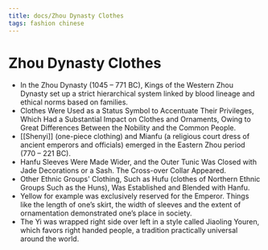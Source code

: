 ```yaml
---
title: docs/Zhou Dynasty Clothes
tags: fashion chinese
---
```


# Zhou Dynasty Clothes
- In the Zhou Dynasty (1045 – 771 BC), Kings of the Western Zhou Dynasty set up a strict hierarchical system linked by blood lineage and ethical norms based on families.
- Clothes Were Used as a Status Symbol to Accentuate Their Privileges, Which Had a Substantial Impact on Clothes and Ornaments, Owing to Great Differences Between the Nobility and the Common People.
- [[Shenyi]] (one-piece clothing) and Mianfu (a religious court dress of ancient emperors and officials) emerged in the Eastern Zhou period (770 – 221 BC).
- Hanfu Sleeves Were Made Wider, and the Outer Tunic Was Closed with Jade Decorations or a Sash. The Cross-over Collar Appeared.
- Other Ethnic Groups' Clothing, Such as Hufu (clothes of Northern Ethnic Groups Such as the Huns), Was Established and Blended with Hanfu.
- Yellow for example was exclusively reserved for the Emperor. Things like the length of one’s skirt, the width of sleeves and the extent of ornamentation demonstrated one’s place in society.
- The Yi was wrapped right side over left in a style called Jiaoling Youren, which favors right handed people, a tradition practically universal around the world.
